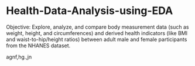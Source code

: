 # Health-Data-Analysis-using-EDA
Objective:
Explore, analyze, and compare body measurement data (such as weight, height, and circumferences) and derived health indicators (like BMI and waist-to-hip/height ratios) between adult male and female participants from the NHANES dataset.




agnf,hg.,jn

